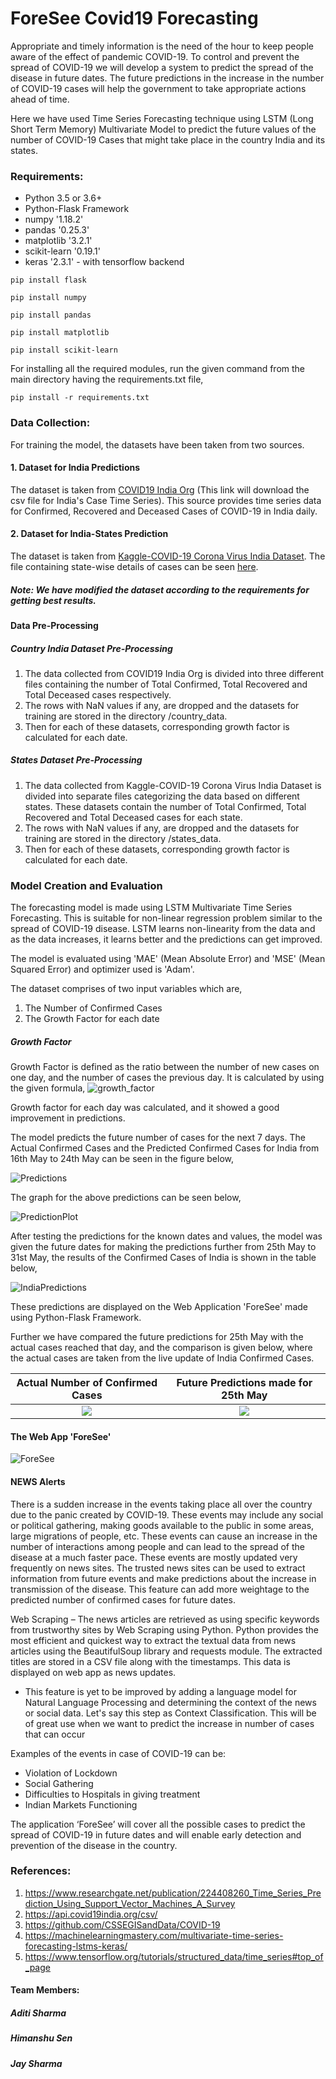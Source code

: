 # ForeSee Covid19 Forecasting

Appropriate and timely information is the need of the hour to keep people aware of the effect of pandemic COVID-19. To control and prevent the spread of COVID-19 we will develop a system to predict the spread of the disease in future dates. The future predictions in the increase in the number of COVID-19 cases will help the government to take appropriate actions ahead of time.

Here we have used Time Series Forecasting technique using LSTM (Long Short Term Memory) Multivariate Model to predict the future values of the number of COVID-19 Cases that might take place in the country India and its states.

### Requirements:
* Python 3.5 or 3.6+
* Python-Flask Framework
* numpy  '1.18.2'
* pandas  '0.25.3'
* matplotlib  '3.2.1'
* scikit-learn  '0.19.1'
* keras   '2.3.1' - with tensorflow backend


``` 
pip install flask
```
``` 
pip install numpy
```
```
pip install pandas
```
```
pip install matplotlib
```
```
pip install scikit-learn
```
For installing all the required modules, run the given command from the main directory having the requirements.txt file,
```
pip install -r requirements.txt
```

### Data Collection:
For training the model, the datasets have been taken from two sources.
#### 1. Dataset for India Predictions
The dataset is taken from [COVID19 India Org](https://api.covid19india.org/csv/latest/case_time_series.csv) (This link will download the csv file for India's Case Time Series).
This source provides time series data for Confirmed, Recovered and Deceased Cases of COVID-19 in India daily.

#### 2. Dataset for India-States Prediction
The dataset is taken from [Kaggle-COVID-19 Corona Virus India Dataset](https://www.kaggle.com/imdevskp/covid19-corona-virus-india-dataset). The file containing state-wise details of cases can be seen [here](https://github.com/imdevskp/covid-19-india-data/blob/master/complete.csv).

##### Note: We have modified the dataset according to the requirements for getting best results. 

#### Data Pre-Processing

##### Country India Dataset Pre-Processing
1. The data collected from COVID19 India Org is divided into three different files containing the number of Total Confirmed, Total Recovered and Total Deceased cases respectively.
2. The rows with NaN values if any, are dropped and the datasets for training are stored in the directory /country_data.
3. Then for each of these datasets, corresponding growth factor is calculated for each date.

##### States Dataset Pre-Processing
1. The data collected from Kaggle-COVID-19 Corona Virus India Dataset is divided into separate files categorizing the data based on different states. These datasets contain the number of Total Confirmed, Total Recovered and Total Deceased cases for each state.
2. The rows with NaN values if any, are dropped and the datasets for training are stored in the directory /states_data.
3. Then for each of these datasets, corresponding growth factor is calculated for each date.

### Model Creation and Evaluation
The forecasting model is made using LSTM Multivariate Time Series Forecasting. This is suitable for non-linear regression problem similar to the spread of COVID-19 disease. LSTM learns non-linearity from the data and as the data increases, it learns better and the predictions can get improved. 

The model is evaluated using 'MAE' (Mean Absolute Error) and 'MSE' (Mean Squared Error) and optimizer used is 'Adam'.

The dataset comprises of two input variables which are, 
1. The Number of Confirmed Cases
2. The Growth Factor for each date

##### Growth Factor
Growth Factor is defined as the ratio between the number of new cases on one day, and the number of cases the previous day.
It is calculated by using the given formula,
![growth_factor](https://raw.githubusercontent.com/CodensureLetsCode/ForeSee_Covid19_Forecasting/master/images/growth_factor.png)

Growth factor for each day was calculated, and it showed a good improvement in predictions.

The model predicts the future number of cases for the next 7 days. The Actual Confirmed Cases and the Predicted Confirmed Cases for India from 16th May to 24th May can be seen in the figure below,

![Predictions](https://raw.githubusercontent.com/CodensureLetsCode/ForeSee_Covid19_Forecasting/master/images/predictions.png)

The graph for the above predictions can be seen below,

![PredictionPlot](https://raw.githubusercontent.com/CodensureLetsCode/ForeSee_Covid19_Forecasting/master/images/pred_gragh.png)

After testing the predictions for the known dates and values, the model was given the future dates for making the predictions further from 25th May to 31st May, the results of the Confirmed Cases of India is shown in the table below,

![IndiaPredictions](https://raw.githubusercontent.com/CodensureLetsCode/ForeSee_Covid19_Forecasting/master/images/India_pred_7days.png)

These predictions are displayed on the Web Application 'ForeSee' made using Python-Flask Framework.

Further we have compared the future predictions for 25th May with the actual cases reached that day, and the comparison is given below, where the actual cases are taken from the live update of India Confirmed Cases.

Actual Number of Confirmed Cases             | Future Predictions made for 25th May 
:-------------------------------------------:|:-------------------------:
![](https://raw.githubusercontent.com/CodensureLetsCode/ForeSee_Covid19_Forecasting/master/images/source_data.png)                     |  ![](https://raw.githubusercontent.com/CodensureLetsCode/ForeSee_Covid19_Forecasting/master/images/comparison_pred.png)

#### The Web App 'ForeSee'
![ForeSee](https://raw.githubusercontent.com/CodensureLetsCode/ForeSee_Covid19_Forecasting/master/images/ForeSee_dash.png)


#### NEWS Alerts
There is a sudden increase in the events taking place all over the country due to the panic created by COVID-19. These events may include any social or political gathering, making goods available to the public in some areas, large migrations of people, etc. These events can cause an increase in the number of interactions among people and can lead to the spread of the disease at a much faster pace. These events are mostly updated very frequently on news sites. The trusted news sites can be used to extract information from future events and make predictions about the increase in transmission of the disease. This feature can add more weightage to the predicted number of confirmed cases for future dates. 

Web Scraping – The news articles are retrieved as using specific keywords from trustworthy sites by Web Scraping using Python. Python provides the most efficient and quickest way to extract the textual data from news articles using the BeautifulSoup library and requests module. The extracted titles are stored in a CSV file along with the timestamps. This data is displayed on web app as news updates.

* This feature is yet to be improved by adding a language model for Natural Language Processing and determining the context of the news or social data.
Let's say this step as Context Classification. This will be of great use when we want to predict the increase in number of cases that can occur  

Examples of the events in case of COVID-19 can be: 
* Violation of Lockdown
* Social Gathering
* Difficulties to Hospitals in giving treatment
* Indian Markets Functioning 

The application ‘ForeSee’ will cover all the possible cases to predict the spread of COVID-19 in future dates and will enable early detection and prevention of the disease in the country.

### References:
1. https://www.researchgate.net/publication/224408260_Time_Series_Prediction_Using_Support_Vector_Machines_A_Survey
2. https://api.covid19india.org/csv/
3. https://github.com/CSSEGISandData/COVID-19
4. https://machinelearningmastery.com/multivariate-time-series-forecasting-lstms-keras/
5. https://www.tensorflow.org/tutorials/structured_data/time_series#top_of_page

#### Team Members:
##### Aditi Sharma
##### Himanshu Sen
##### Jay Sharma
